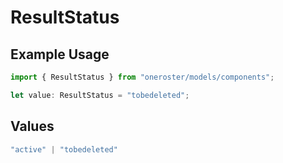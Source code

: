 # ResultStatus

## Example Usage

```typescript
import { ResultStatus } from "oneroster/models/components";

let value: ResultStatus = "tobedeleted";
```

## Values

```typescript
"active" | "tobedeleted"
```
